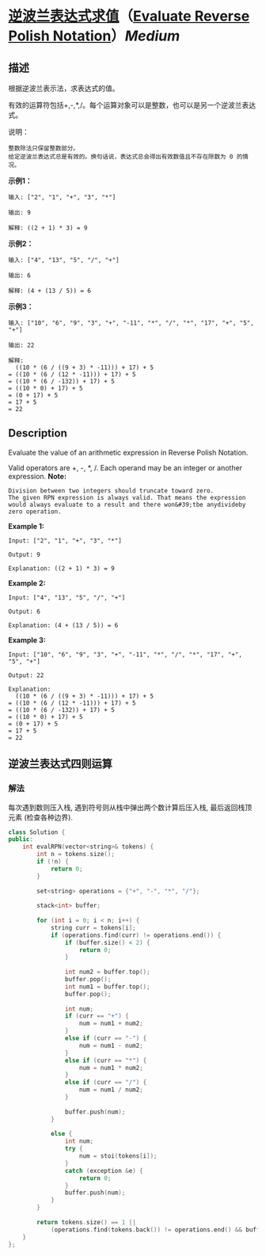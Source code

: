 # [逆波兰表达式求值](https://leetcode-cn.com/problems/evaluate-reverse-polish-notation)（[Evaluate Reverse Polish Notation](https://leetcode.com/problems/evaluate-reverse-polish-notation)）*Medium*
## 描述
根据逆波兰表示法，求表达式的值。

有效的运算符包括+,-,*,/。每个运算对象可以是整数，也可以是另一个逆波兰表达式。


说明：


	整数除法只保留整数部分。
	给定逆波兰表达式总是有效的。换句话说，表达式总会得出有效数值且不存在除数为 0 的情况。


**示例1：**
```
输入: ["2", "1", "+", "3", "*"]

输出: 9

解释: ((2 + 1) * 3) = 9
```

**示例2：**
```
输入: ["4", "13", "5", "/", "+"]

输出: 6

解释: (4 + (13 / 5)) = 6
```

**示例3：**
```
输入: ["10", "6", "9", "3", "+", "-11", "*", "/", "*", "17", "+", "5", "+"]

输出: 22

解释: 
  ((10 * (6 / ((9 + 3) * -11))) + 17) + 5
= ((10 * (6 / (12 * -11))) + 17) + 5
= ((10 * (6 / -132)) + 17) + 5
= ((10 * 0) + 17) + 5
= (0 + 17) + 5
= 17 + 5
= 22
```

## Description
Evaluate the value of an arithmetic expression in Reverse Polish Notation.

Valid operators are +, -, *, /. Each operand may be an integer or another expression.
**Note:**



	Division between two integers should truncate toward zero.
	The given RPN expression is always valid. That means the expression would always evaluate to a result and there won&#39;tbe anydivideby zero operation.

**Example 1:**
```
Input: ["2", "1", "+", "3", "*"]

Output: 9

Explanation: ((2 + 1) * 3) = 9
```


**Example 2:**
```
Input: ["4", "13", "5", "/", "+"]

Output: 6

Explanation: (4 + (13 / 5)) = 6
```


**Example 3:**
```
Input: ["10", "6", "9", "3", "+", "-11", "*", "/", "*", "17", "+", "5", "+"]

Output: 22

Explanation: 
  ((10 * (6 / ((9 + 3) * -11))) + 17) + 5
= ((10 * (6 / (12 * -11))) + 17) + 5
= ((10 * (6 / -132)) + 17) + 5
= ((10 * 0) + 17) + 5
= (0 + 17) + 5
= 17 + 5
= 22
```



## 逆波兰表达式四则运算

### 解法
每次遇到数则压入栈, 遇到符号则从栈中弹出两个数计算后压入栈, 最后返回栈顶元素 (检查各种边界).

```c++
class Solution {
public:
    int evalRPN(vector<string>& tokens) {
        int n = tokens.size();
        if (!n) {
            return 0;
        }
        
        set<string> operations = {"+", "-", "*", "/"};
        
        stack<int> buffer;
        
        for (int i = 0; i < n; i++) {
            string curr = tokens[i];
            if (operations.find(curr) != operations.end()) {
                if (buffer.size() < 2) {
                    return 0;
                }
                
                int num2 = buffer.top();
                buffer.pop();
                int num1 = buffer.top();
                buffer.pop();
                
                int num;
                if (curr == "+") {
                    num = num1 + num2;
                }
                else if (curr == "-") {
                    num = num1 - num2;
                }
                else if (curr == "*") {
                    num = num1 * num2;
                }
                else if (curr == "/") {
                    num = num1 / num2;
                }
                
                buffer.push(num);
            }
            
            else {
                int num;
                try {
                    num = stoi(tokens[i]);
                }
                catch (exception &e) {
                    return 0;
                }
                buffer.push(num);
            }
        }
        
        return tokens.size() == 1 || 
            (operations.find(tokens.back()) != operations.end() && buffer.size() == 1) ? buffer.top() : 0;
    }
};
```
